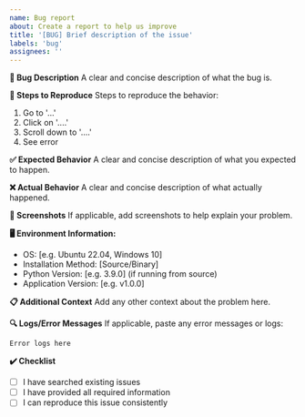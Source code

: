 ```yaml
---
name: Bug report
about: Create a report to help us improve
title: '[BUG] Brief description of the issue'
labels: 'bug'
assignees: ''
---
```


**🐛 Bug Description**
A clear and concise description of what the bug is.

**🔄 Steps to Reproduce**
Steps to reproduce the behavior:
1. Go to '...'
2. Click on '....'
3. Scroll down to '....'
4. See error

**✅ Expected Behavior**
A clear and concise description of what you expected to happen.

**❌ Actual Behavior**
A clear and concise description of what actually happened.

**📸 Screenshots**
If applicable, add screenshots to help explain your problem.

**🖥️ Environment Information:**
- OS: [e.g. Ubuntu 22.04, Windows 10]
- Installation Method: [Source/Binary]
- Python Version: [e.g. 3.9.0] (if running from source)
- Application Version: [e.g. v1.0.0]

**📋 Additional Context**
Add any other context about the problem here.

**🔍 Logs/Error Messages**
If applicable, paste any error messages or logs:
```
Error logs here
```

**✔️ Checklist**
- [ ] I have searched existing issues
- [ ] I have provided all required information
- [ ] I can reproduce this issue consistently
